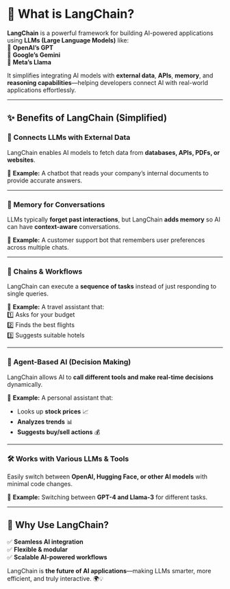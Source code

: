 # 🌟 What is LangChain?  

**LangChain** is a powerful framework for building AI-powered applications using **LLMs (Large Language Models)** like:  
🚀 **OpenAI’s GPT**  
🚀 **Google’s Gemini**  
🚀 **Meta’s Llama**  

It simplifies integrating AI models with **external data**, **APIs**, **memory**, and **reasoning capabilities**—helping developers connect AI with real-world applications effortlessly.  

---

## ✨ Benefits of LangChain (Simplified)  

### 🔗 Connects LLMs with External Data  
LangChain enables AI models to fetch data from **databases, APIs, PDFs, or websites**.  

🔹 **Example:** A chatbot that reads your company’s internal documents to provide accurate answers.  

---

### 🧠 Memory for Conversations  
LLMs typically **forget past interactions**, but LangChain **adds memory** so AI can have **context-aware** conversations.  

🔹 **Example:** A customer support bot that remembers user preferences across multiple chats.  

---

### 🔄 Chains & Workflows  
LangChain can execute a **sequence of tasks** instead of just responding to single queries.  

🔹 **Example:** A travel assistant that:  
   1️⃣ Asks for your budget  
   2️⃣ Finds the best flights  
   3️⃣ Suggests suitable hotels  

---

### 🤖 Agent-Based AI (Decision Making)  
LangChain allows AI to **call different tools and make real-time decisions** dynamically.  

🔹 **Example:** A personal assistant that:  
   - Looks up **stock prices** 📈  
   - **Analyzes trends** 📊  
   - **Suggests buy/sell actions** 💰  

---

### 🛠️ Works with Various LLMs & Tools  
Easily switch between **OpenAI, Hugging Face, or other AI models** with minimal code changes.  

🔹 **Example:** Switching between **GPT-4 and Llama-3** for different tasks.  

---

## 🚀 Why Use LangChain?  
✅ **Seamless AI integration**  
✅ **Flexible & modular**  
✅ **Scalable AI-powered workflows**  

LangChain is **the future of AI applications**—making LLMs smarter, more efficient, and truly interactive. 🌍💡  
